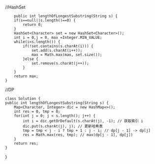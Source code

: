 //HashSet

	    public int lengthOfLongestSubstring(String s) {
		if(s==null||s.length()==0) {
			return 0;
		}
		HashSet<Character> set = new HashSet<Character>();
		int i = 0,j = 0, max =Integer.MIN_VALUE;
		while(i<s.length()) {
			if(!set.contains(s.charAt(i))) {
				set.add(s.charAt(i++));
				max = Math.max(max, set.size());
			}else {
				set.remove(s.charAt(j++));
			}
		}
		return max;
    }



//DP

    class Solution {
    public int lengthOfLongestSubstring(String s) {
        Map<Character, Integer> dic = new HashMap<>();
        int res = 0, tmp = 0;
        for(int j = 0; j < s.length(); j++) {
            int i = dic.getOrDefault(s.charAt(j), -1); // 获取索引 i
            dic.put(s.charAt(j), j); // 更新哈希表
            tmp = tmp < j - i ? tmp + 1 : j - i; // dp[j - 1] -> dp[j]
            res = Math.max(res, tmp); // max(dp[j - 1], dp[j])
        }
        return res;
    }
}

